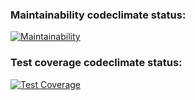 ### Maintainability codeclimate status:

[![Maintainability](https://api.codeclimate.com/v1/badges/b2b09bb003601afbb710/maintainability)](https://codeclimate.com/github/ArinaAnderson/jest-prj-1/maintainability)


### Test coverage codeclimate status:

[![Test Coverage](https://api.codeclimate.com/v1/badges/b2b09bb003601afbb710/test_coverage)](https://codeclimate.com/github/ArinaAnderson/jest-prj-1/test_coverage)
